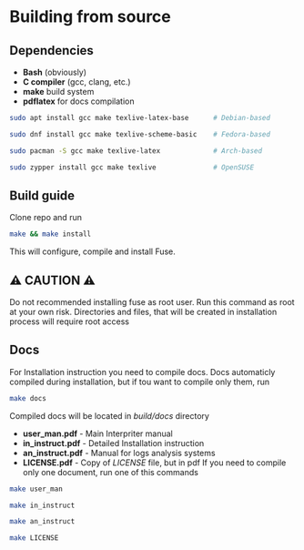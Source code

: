 # Building from source
## Dependencies
- **Bash** (obviously)
- **C compiler** (gcc, clang, etc.)
- **make** build system
- **pdflatex** for docs compilation
```bash
sudo apt install gcc make texlive-latex-base      # Debian-based

sudo dnf install gcc make texlive-scheme-basic    # Fedora-based

sudo pacman -S gcc make texlive-latex             # Arch-based

sudo zypper install gcc make texlive              # OpenSUSE
```

## Build guide
Clone repo and run 
```bash
make && make install
```
This will configure, compile and install Fuse.
## ⚠️ **CAUTION** ⚠️
Do not recommended installing fuse as root user. Run this command as root at your own risk. Directories and files, that will be created in installation process will require root access

## Docs
For Installation instruction you need to compile docs. Docs automaticly compiled during installation, but if tou want to compile only them, run
```bash
make docs
```
Compiled docs will be located in *build/docs* directory
- **user_man.pdf** - Main Interpriter manual
- **in_instruct.pdf** - Detailed Installation instruction
- **an_instruct.pdf** - Manual for logs analysis systems
- **LICENSE.pdf** - Copy of *LICENSE* file, but in pdf
If you need to compile only one document, run one of this commands
```bash
make user_man

make in_instruct

make an_instruct

make LICENSE
```
